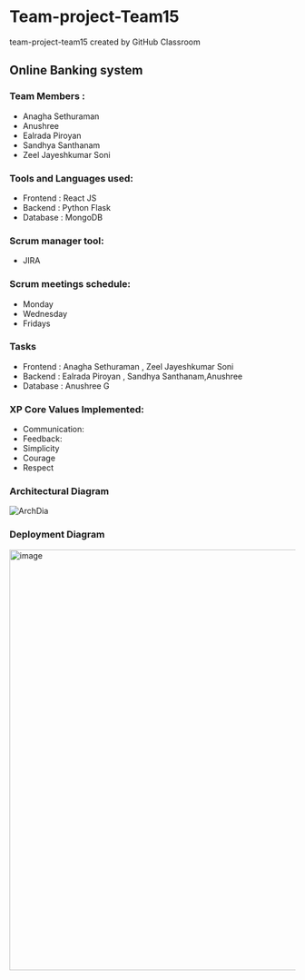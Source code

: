 # Team-project-Team15
team-project-team15 created by GitHub Classroom

## Online Banking system

### Team Members : 
  
  * Anagha Sethuraman
  * Anushree 
  * Ealrada Piroyan
  * Sandhya Santhanam
  * Zeel Jayeshkumar Soni
  
### Tools and Languages used: 
   
  * Frontend : React JS
  * Backend  : Python Flask
  * Database : MongoDB
  
### Scrum manager tool: 
   
  * JIRA
  
### Scrum meetings schedule: 
   
  * Monday     
  * Wednesday
  * Fridays
  
### Tasks 
 
  * Frontend : Anagha Sethuraman , Zeel Jayeshkumar Soni
  * Backend  : Ealrada Piroyan ,  Sandhya Santhanam,Anushree
  * Database : Anushree G
   
### XP Core Values Implemented:

<ul>
	<li> Communication: </li>
	<li> Feedback: </li>
	<li> Simplicity </li>
	<li> Courage </li>
	<li> Respect </li>
</ul>


### Architectural Diagram
![ArchDia](https://user-images.githubusercontent.com/78836467/114156018-fa053280-98d6-11eb-8da6-76a0370bbbc9.jpg)

### Deployment Diagram
<img width="741" alt="image" src="https://user-images.githubusercontent.com/78231680/118226331-9fae4300-b43b-11eb-90bc-807bb6da2f1b.png">





